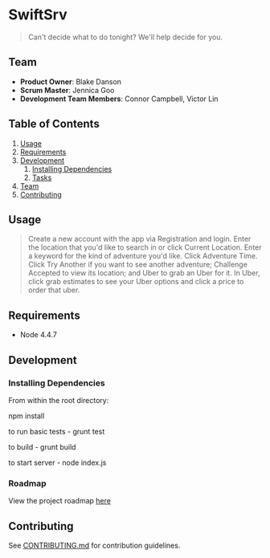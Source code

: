 # SwiftSrv

> Can't decide what to do tonight?  We'll help decide for you.

## Team

  - __Product Owner__: Blake Danson
  - __Scrum Master__: Jennica Goo
  - __Development Team Members__: Connor Campbell, Victor Lin

## Table of Contents

1. [Usage](#Usage)
1. [Requirements](#requirements)
1. [Development](#development)
    1. [Installing Dependencies](#installing-dependencies)
    1. [Tasks](#tasks)
1. [Team](#team)
1. [Contributing](#contributing)

## Usage

> Create a new account with the app via Registration and login.  Enter the location that you'd like to search in or click Current Location.  Enter a keyword for the kind of adventure you'd like.  Click Adventure Time.  Click Try Another if you want to see another adventure; Challenge Accepted to view its location; and Uber to grab an Uber for it.  In Uber, click grab estimates to see your Uber options and click a price to order that uber.

## Requirements

- Node 4.4.7

## Development

### Installing Dependencies

From within the root directory:


npm install

to run basic tests - grunt test

to build - grunt build

to start server - node index.js


### Roadmap

View the project roadmap [here](https://waffle.io/sqrtl/sqrtl)


## Contributing

See [CONTRIBUTING.md](CONTRIBUTING.md) for contribution guidelines.
